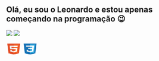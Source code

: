 ## Olá, eu sou o Leonardo e estou apenas começando na programação 😉

<div align = "left">
<img height = "200em" src="https://github-readme-stats.vercel.app/api/top-langs/?username=leonardollima&show_icons=true&theme=bear&count_private=true"/>
<img height = "200em" src="https://github-readme-stats.vercel.app/api?username=leonardollima&show_icons=true&show_icons=true&theme=bear&count_private=true" />
</div>

<div style="display: inline_block"><br>
  <img align="center" alt="Leo-HTML" height="30" width="40" src="https://raw.githubusercontent.com/devicons/devicon/master/icons/html5/html5-original.svg">
  <img align="center" alt="Leo-CSS" height="30" width="40" src="https://raw.githubusercontent.com/devicons/devicon/master/icons/css3/css3-original.svg">
</div>
